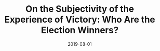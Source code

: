 ---
title: "On the Subjectivity of the Experience of Victory: Who Are the Election Winners?"
collection: publications
permalink: /publication/2019-08-PP
date: 2019-08-01
venue: 'Political Psychology'
paperurl: '/files/pdf/publications/2019-08-PP.pdf'
link: ' https://doi.org/10.1111/pops.12562'
citation: 'Plescia, Carolina. 2019. &quot;On the Subjectivity of the Experience of Victory: Who Are the Election Winners?.&quot; <i>Political Psychology</i> 40: 797-814. doi.org/10.1111/pops.12562'
---